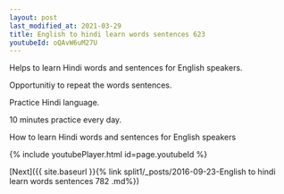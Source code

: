 ```yaml
---
layout: post
last_modified_at: 2021-03-29
title: English to hindi learn words sentences 623 
youtubeId: oQAvW6uM27U
---
```

 
 
Helps to learn Hindi words and sentences for English speakers.

Opportunitiy to repeat the words sentences. 

Practice Hindi language. 
 
10 minutes practice every day. 
 
How to learn Hindi words and sentences for English speakers 
 
{% include youtubePlayer.html id=page.youtubeId %}
 
 
[Next]({{ site.baseurl }}{% link  split1/_posts/2016-09-23-English to hindi learn words sentences 782 .md%})
 
